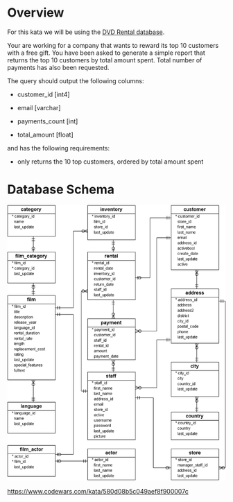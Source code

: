 # Overview
For this kata we will be using the [DVD Rental database](http://www.postgresqltutorial.com/postgresql-sample-database/).

Your are working for a company that wants to reward its top 10 customers with a free gift. You have been asked to generate a simple report that returns the top 10 customers by total amount spent. Total number of payments has also been requested.

The query should output the following columns:

- customer_id [int4]

- email [varchar]

- payments_count [int]

- total_amount [float]

and has the following requirements:

- only returns the 10 top customers, ordered by total amount spent

# Database Schema

![Database Schema](database.png)

https://www.codewars.com/kata/580d08b5c049aef8f900007c
